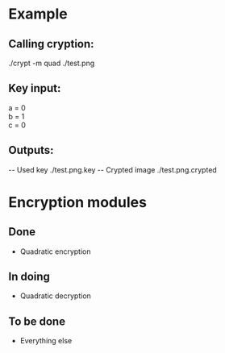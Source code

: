 # Example

## Calling cryption:
./crypt -m quad ./test.png

## Key input:
a = 0  
b = 1  
c = 0  

## Outputs:
-- Used key
./test.png.key
-- Crypted image
./test.png.crypted

# Encryption modules
## Done
* Quadratic encryption

## In doing
* Quadratic decryption

## To be done
* Everything else

